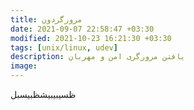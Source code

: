 ```yaml
---
title: مرورگردون
date: 2021-09-07 22:58:47 +03:30
modified: 2021-10-23 16:21:30 +03:30
tags: [unix/linux, udev]
description: یافتن مرورگری امن و مهربان
image:
---
```


ظسیبیبیشظبیسبل